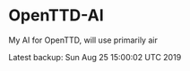 # OpenTTD-AI
My AI for OpenTTD, will use primarily air

Latest backup: Sun Aug 25 15:00:02 UTC 2019
